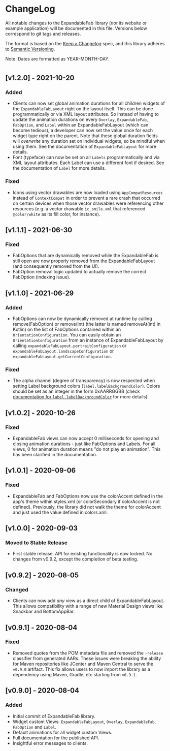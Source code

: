 # ChangeLog
All notable changes to the ExpandableFab library (*not* its website or example application) will be documented in this file. Versions below correspond to git tags and releases.

The format is based on the [Keep a Changelog](https://keepachangelog.com/en/1.0.0/) spec,
and this library adheres to [Semantic Versioning](https://semver.org/).

Note: Dates are formatted as YEAR-MONTH-DAY.

#

## [v1.2.0] - 2021-10-20
### Added
- Clients can now set global animation durations for all children widgets of the `ExpandableFabLayout` right on the layout itself. This can be done programmatically or via XML layout attributes. So instead of having to update the animation durations on every `Overlay`, `ExpandableFab`, `FabOption`, and `Label` within an ExpandableFabLayout (which can become tedious), a developer can now set the value once for each widget type right on the parent. Note that these global duration fields will *overwrite* any duration set on individual widgets, so be mindful when using them. See the documentation of `ExpandableFabLayout` for more details.
- Font (typeface) can now be set on all `Labels` programmatically and via XML layout attributes. Each Label can use a different font if desired. See the documentation of `Label` for more details.

### Fixed
- Icons using vector drawables are now loaded using `AppCompatResources` instead of `ContextCompat` in order to prevent a rare crash that occurred on certain devices when those vector drawables were referencing other resources (e.g. a vector drawable `ic_smile.xml` that referenced `@color/white` as its fill color, for instance).

## [v1.1.1] - 2021-06-30
### Fixed
- FabOptions that are dynamically removed while the ExpandableFab is still open are now properly removed from the ExpandableFabLayout (and consequently removed from the UI).
- FabOption removal logic updated to actually remove the correct FabOption (indexing issue).

## [v1.1.0] - 2021-06-29
### Added
- FabOptions can now be dynamically removed at runtime by calling remove(FabOption) or remove(int) (the latter is named removeAt(int) in Kotlin) on the list of FabOptions contained within an `OrientationConfiguration`. You can easily obtain an `OrientationConfiguration` from an instance of ExpandableFabLayout by calling `expandableFabLayout.portraitConfiguration` or `expandableFabLayout.landscapeConfiguration` or `expandableFabLayout.getCurrentConfiguration`.

### Fixed
- The alpha channel (degree of transparency) is now respected when setting Label background colors (`label.labelBackgroundColor`). Colors should be set as an integer in the form 0xAARRGGBB (check [documentation for `label.labelBackgroundColor`](https://nambicompany.github.io/expandable-fab/kdoc/) for more details).

## [v1.0.2] - 2020-10-26
### Fixed
- ExpandableFab views can now accept 0 milliseconds for opening and closing animation durations - just like FabOptions and Labels. For all views, 0 for animation duration means "do not play an animation". This has been clarified in the documentation.

## [v1.0.1] - 2020-09-06
### Fixed
- ExpandableFab and FabOptions now use the colorAccent defined in the app's theme within styles.xml (or colorSecondary if colorAccent is not defined). Previously, the library did not walk the theme for colorAccent and just used the value defined in colors.xml.

## [v1.0.0] - 2020-09-03
### Moved to Stable Release
- First stable release. API for existing functionality is now locked. No changes from v0.9.2, except the completion of beta testing.

## [v0.9.2] - 2020-08-05
### Changed
- Clients can now add *any* view as a direct child of ExpandableFabLayout. This allows compatibility with a range of new Material Design views like Snackbar and BottomAppBar.

## [v0.9.1] - 2020-08-04
### Fixed
- Removed quotes from the POM metadata file and removed the `-release` classifier from generated AARs. These issues were breaking the ability for Maven repositories like JCenter and Maven Central to serve the `v0.9.0` artifact. This fix allows users to now import the library as a dependency using Maven, Gradle, etc starting from `v0.9.1`.

## [v0.9.0] - 2020-08-04
### Added
- Initial commit of ExpandableFab library.
- Widget custom Views: `ExpandableFabLayout`, `Overlay`, `ExpandableFab`, `FabOption` and `Label`.
- Default animations for all widget custom Views.
- Full documentation for the published API.
- Insightful error messages to clients.